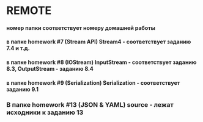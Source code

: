 # REMOTE
#### номер папки соответствует номеру домашней работы
#### в папке homework #7 (Stream API) Stream4 - соответствует заданию 7.4 и т.д.
#### в папке homework #8 (IOStream) InputStream - соответствует заданию 8.3, OutputStream - заданию 8.4
#### в папке homework #9 (Serialization) Serialization - соответствует заданию 9.1
### В папке homework #13 (JSON & YAML) source - лежат исходники к заданию 13
